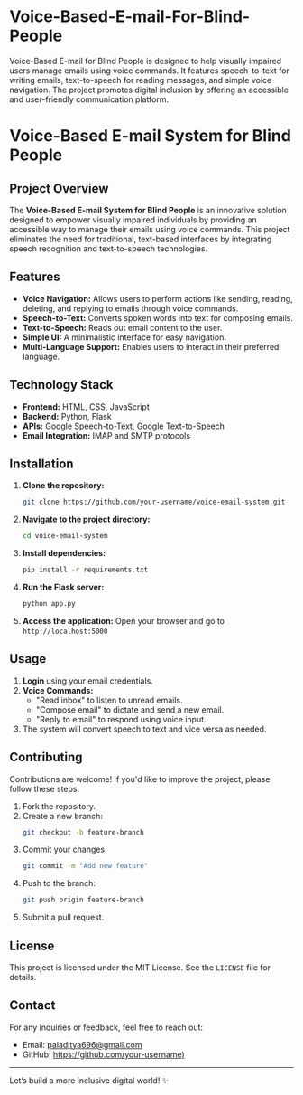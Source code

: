 # Voice-Based-E-mail-For-Blind-People
Voice-Based E-mail for Blind People is designed to help visually impaired users manage emails using voice commands. It features speech-to-text for writing emails, text-to-speech for reading messages, and simple voice navigation. The project promotes digital inclusion by offering an accessible and user-friendly communication platform.


# Voice-Based E-mail System for Blind People

## Project Overview
The **Voice-Based E-mail System for Blind People** is an innovative solution designed to empower visually impaired individuals by providing an accessible way to manage their emails using voice commands. This project eliminates the need for traditional, text-based interfaces by integrating speech recognition and text-to-speech technologies.

## Features
- **Voice Navigation:** Allows users to perform actions like sending, reading, deleting, and replying to emails through voice commands.
- **Speech-to-Text:** Converts spoken words into text for composing emails.
- **Text-to-Speech:** Reads out email content to the user.
- **Simple UI:** A minimalistic interface for easy navigation.
- **Multi-Language Support:** Enables users to interact in their preferred language.

## Technology Stack
- **Frontend:** HTML, CSS, JavaScript
- **Backend:** Python, Flask
- **APIs:** Google Speech-to-Text, Google Text-to-Speech
- **Email Integration:** IMAP and SMTP protocols

## Installation
1. **Clone the repository:**
   ```bash
   git clone https://github.com/your-username/voice-email-system.git
   ```
2. **Navigate to the project directory:**
   ```bash
   cd voice-email-system
   ```
3. **Install dependencies:**
   ```bash
   pip install -r requirements.txt
   ```
4. **Run the Flask server:**
   ```bash
   python app.py
   ```
5. **Access the application:**
   Open your browser and go to `http://localhost:5000`

## Usage
1. **Login** using your email credentials.
2. **Voice Commands:**
   - "Read inbox" to listen to unread emails.
   - "Compose email" to dictate and send a new email.
   - "Reply to email" to respond using voice input.
3. The system will convert speech to text and vice versa as needed.

## Contributing
Contributions are welcome! If you'd like to improve the project, please follow these steps:
1. Fork the repository.
2. Create a new branch:
   ```bash
   git checkout -b feature-branch
   ```
3. Commit your changes:
   ```bash
   git commit -m "Add new feature"
   ```
4. Push to the branch:
   ```bash
   git push origin feature-branch
   ```
5. Submit a pull request.

## License
This project is licensed under the MIT License. See the `LICENSE` file for details.

## Contact
For any inquiries or feedback, feel free to reach out:
- Email: paladitya696@gmail.com
- GitHub: [https://github.com/your-username)](https://github.com/AdityaPal-Tech)

---

Let’s build a more inclusive digital world! ✨

